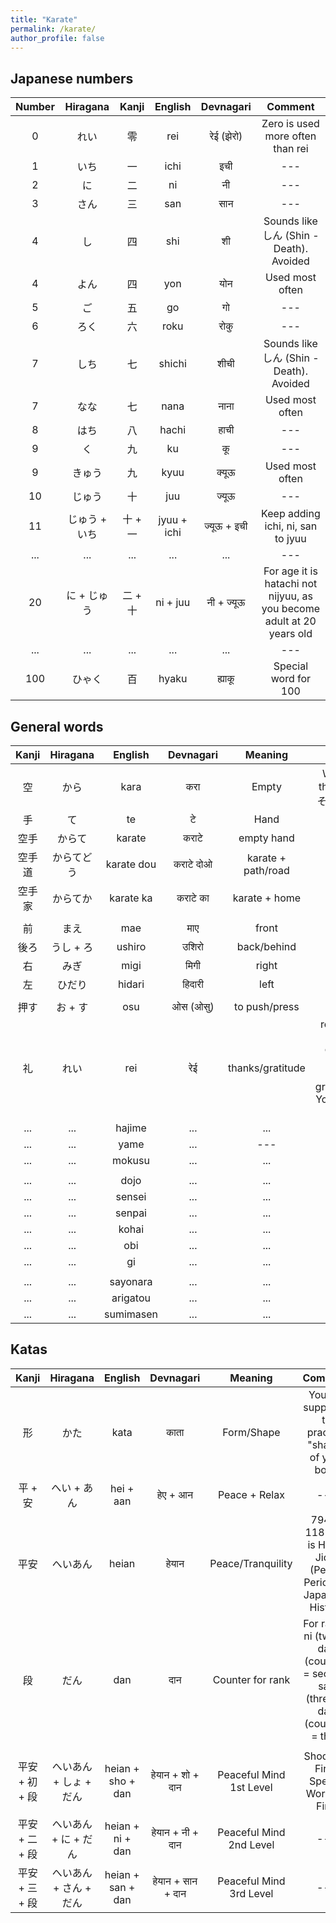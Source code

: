 ```yaml
---
title: "Karate"
permalink: /karate/
author_profile: false
---
```




## **Japanese numbers**

|Number|Hiragana|Kanji|English|Devnagari|Comment|
|:---:| :---: | :---: | :---: | :---: | :---: |
|0	|れい   |零   |rei	|रेई (झेरो)|Zero is used more often than rei|
|1	|いち   |一   |ichi	| इची      | --- |
|2	|に     |二	|ni 	| नी        | --- |
|3	|さん   |三   |san	| सान      | --- |
|4	|し     |四   |shi	| शी        |Sounds like しん (Shin - Death). Avoided|
|4	|よん   |四   |yon	| योन      | Used most often|
|5	|ご     |五	|go	        | गो        | --- |
|6	|ろく   |六   |roku	| रोकु      | --- |
|7	|しち   |七   |shichi |शीची     |Sounds like しん (Shin - Death). Avoided|
|7	|なな   |七   |nana	|नाना      | Used most often |
|8	|はち   |八   |hachi	|हाची      | --- |
|9	|く     |九   |ku     |कू        | --- |
|9	|きゅう |九   |kyuu	|क्यूऊ     | Used most often|
|10	|じゅう |十   |juu	|ज्यूऊ     | --- |
|11	|じゅう + いち |十 +  一  |jyuu + ichi	|ज्यूऊ + इची | Keep adding ichi, ni, san to jyuu |
| ...	| ... |... |...	| ...     | --- |
|20	|に + じゅう |二 + 十   |ni + juu	|नी + ज्यूऊ | For age it is hatachi not nijyuu, as you become adult at 20 years old|
| ...	| ... |... |...	| ...     | --- |
|100| ひゃく | 百| hyaku | ह्याकू | Special word for 100 |

## **General words**

|Kanji|Hiragana|English|Devnagari|Meaning|Comment|
|:---:| :---: | :---: | :---: | :---: | :---: |
空 | から | kara |करा | Empty | Without 手(te) the kanji means そら(sora) = sky |
手 | て | te | टे | Hand | --- |
空手| からて | karate | कराटे| empty hand | karate|
空手道| からてどう | karate dou | कराटे दोओ| karate + path/road |Way of the empty hand|
空手家| からてか | karate ka | कराटे का| karate + home |Karate practicioner|
||||||
|前 | まえ |mae| माए | front | --- |
|後ろ|うし + ろ|ushiro| उशिरो |back/behind| --- |
|右| みぎ |migi| मिगी | right | --- |
|左| ひだり |hidari| हिदारी | left | --- |
||||||
| 押す| お + す |osu|  ओस (ओसु)	| to push/press | --- |
| 礼	| れい |rei| रेई 	| thanks/gratitude | rei means your instructing is commanding you to show your gratitude/thanks. You respond to it by bowing. |
| ...	| ... |hajime|...	| ...     | --- |
| ...	| ... |yame| ...     | --- |
| ...	| ... |mokusu|...	| ...     | --- |
||||||
| ...	| ... |dojo|...	| ...     | --- |
| ...	| ... |sensei|...	| ...     | --- |
| ...	| ... |senpai|...	| ...     | --- |
| ...	| ... |kohai|...	| ...     | --- |
| ...	| ... |obi|...	| ...     | --- |
| ...	| ... |gi|...	| ...     | --- |
||||||
| ...	| ... |sayonara|...	| ...     | --- |
| ...	| ... |arigatou|...	| ...     | --- |
| ...	| ... |sumimasen|...	| ...     | --- |

## **Katas**

|Kanji|Hiragana|English|Devnagari|Meaning|Comment|
|:---:| :---: | :---: | :---: | :---: | :---: |
形 | かた | kata | काता | Form/Shape | You are supposed to practice "shape" of your body |
平 + 安 | へい + あん| hei + aan| हेए + आन| Peace + Relax | --- |  
平安 |へいあん| heian | हेयान| Peace/Tranquility|794 to 1185 AD is Heian Jidai (Peace Period) in Japanese History|
段 |だん | dan | दान | Counter for rank | For ranks, ni (two) + dan (counter) = second, san (three) + dan (counter) = third | 
||||||
平安 + 初 + 段| へいあん + しょ + だん| heian + sho + dan| हेयान + शो + दान| Peaceful Mind 1st Level | Shodan = First, Special Word for First|
平安 + 二 + 段| へいあん + に + だん| heian + ni + dan| हेयान + नी + दान| Peaceful Mind 2nd Level | --- |
平安 + 三 + 段| へいあん + さん + だん| heian + san + dan| हेयान + सान + दान| Peaceful Mind 3rd Level | --- |





